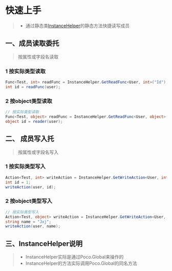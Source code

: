 # 快速上手
>* 通过静态类[InstanceHelper](xref:PocoEmit.InstanceHelper)的静态方法快捷读写成员

## 一、成员读取委托
>按属性或字段名读取

### 1 按实际类型读取
```csharp
Func<Test, int> readFunc = InstanceHelper.GetReadFunc<User, int>("Id");
int id = readFunc(user);
```
### 2 按object类型读取
```csharp
// 按实际类型读取
Func<Test, object> readFunc = InstanceHelper.GetReadFunc<User, object>("Id");
object id = reader(user);
```

## 二、 成员写入托
> 按属性或字段名写入

### 1 按实际类型写入
```csharp
Action<Test, int> writeAction = InstanceHelper.GetWriteAction<User, int>("Id");
int id = 1;
writeAction(user, id);
```
### 2 按object类型写入
```csharp
// 按实际类型写入
Action<Test, object> writeAction = InstanceHelper.GetWriteAction<User, object>("Id");
string name = "Jxj";
writeAction(user, name);
```

## 三、InstanceHelper说明
>* InstanceHelper实际是通过Poco.Global来操作的
>* InstanceHelper的方法实际调用Poco.Global的同名方法